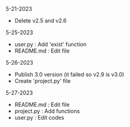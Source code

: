 5-21-2023<br>
  * Delete v2.5 and v2.6 <br>
  
5-25-2023<br>
  * user.py : Add 'exist' function<br>
  * README.md : Edit file<br>

5-26-2023<br>
  * Publish 3.0 version (it failed so v2.9 is v3.0)
  * Create 'project.py' file

5-27-2023<br>
  * README.md : Edit file<br>
  * project.py : Add functions
  * user.py : Edit codes
